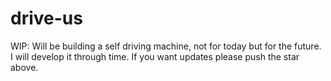 # drive-us
WIP: Will be building a self driving machine, not for today but for the future. I will develop it through time. If you want updates please push the star above.
